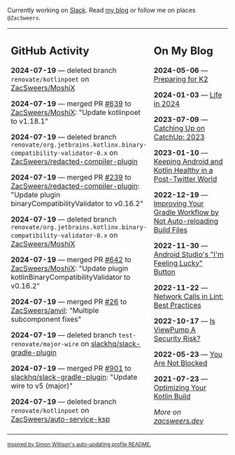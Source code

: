 Currently working on [Slack](https://slack.com/). Read [my blog](https://zacsweers.dev/) or follow me on places `@ZacSweers`.

<table><tr><td valign="top" width="60%">

## GitHub Activity
<!-- githubActivity starts -->
**2024-07-19** — deleted branch `renovate/kotlinpoet` on [ZacSweers/MoshiX](https://github.com/ZacSweers/MoshiX)

**2024-07-19** — merged PR [#639](https://github.com/ZacSweers/MoshiX/pull/639) to [ZacSweers/MoshiX](https://github.com/ZacSweers/MoshiX): "Update kotlinpoet to v1.18.1"

**2024-07-19** — deleted branch `renovate/org.jetbrains.kotlinx.binary-compatibility-validator-0.x` on [ZacSweers/redacted-compiler-plugin](https://github.com/ZacSweers/redacted-compiler-plugin)

**2024-07-19** — merged PR [#239](https://github.com/ZacSweers/redacted-compiler-plugin/pull/239) to [ZacSweers/redacted-compiler-plugin](https://github.com/ZacSweers/redacted-compiler-plugin): "Update plugin binaryCompatibilityValidator to v0.16.2"

**2024-07-19** — deleted branch `renovate/org.jetbrains.kotlinx.binary-compatibility-validator-0.x` on [ZacSweers/MoshiX](https://github.com/ZacSweers/MoshiX)

**2024-07-19** — merged PR [#642](https://github.com/ZacSweers/MoshiX/pull/642) to [ZacSweers/MoshiX](https://github.com/ZacSweers/MoshiX): "Update plugin kotlinBinaryCompatibilityValidator to v0.16.2"

**2024-07-19** — merged PR [#26](https://github.com/ZacSweers/anvil/pull/26) to [ZacSweers/anvil](https://github.com/ZacSweers/anvil): "Multiple subcomponent fixes"

**2024-07-19** — deleted branch `test-renovate/major-wire` on [slackhq/slack-gradle-plugin](https://github.com/slackhq/slack-gradle-plugin)

**2024-07-19** — merged PR [#901](https://github.com/slackhq/slack-gradle-plugin/pull/901) to [slackhq/slack-gradle-plugin](https://github.com/slackhq/slack-gradle-plugin): "Update wire to v5 (major)"

**2024-07-19** — deleted branch `renovate/kotlinpoet` on [ZacSweers/auto-service-ksp](https://github.com/ZacSweers/auto-service-ksp)
<!-- githubActivity ends -->
</td><td valign="top" width="40%">

## On My Blog
<!-- blog starts -->
**2024-05-06** — [Preparing for K2](https://www.zacsweers.dev/preparing-for-k2/)

**2024-01-03** — [Life in 2024](https://www.zacsweers.dev/life-in-2024/)

**2023-07-09** — [Catching Up on CatchUp: 2023](https://www.zacsweers.dev/catching-up-on-catchup-2023/)

**2023-01-10** — [Keeping Android and Kotlin Healthy in a Post-Twitter World](https://www.zacsweers.dev/keeping-android-healthy/)

**2022-12-19** — [Improving Your Gradle Workflow by Not Auto-reloading Build Files](https://www.zacsweers.dev/improving-your-workflow-by-not-auto-reloading-build-files/)

**2022-11-30** — [Android Studio's "I'm Feeling Lucky" Button](https://www.zacsweers.dev/android-studios-im-feeling-lucky-button/)

**2022-11-22** — [Network Calls in Lint: Best Practices](https://www.zacsweers.dev/network-calls-in-lint-best-practices/)

**2022-10-17** — [Is ViewPump A Security Risk?](https://www.zacsweers.dev/is-viewpump-a-security-risk/)

**2022-05-23** — [You Are Not Blocked](https://www.zacsweers.dev/you-are-not-blocked/)

**2021-07-23** — [Optimizing Your Kotlin Build](https://www.zacsweers.dev/optimizing-your-kotlin-build/)
<!-- blog ends -->
_More on [zacsweers.dev](https://zacsweers.dev/)_
</td></tr></table>

<sub><a href="https://simonwillison.net/2020/Jul/10/self-updating-profile-readme/">Inspired by Simon Willison's auto-updating profile README.</a></sub>